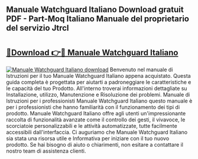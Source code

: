## Manuale Watchguard Italiano Download gratuit PDF - Part-Moq Italiano Manuale del proprietario del servizio JtrcI

# <h2><a href="http://dfc3sk.blite.top/?on=Manuale+Watchguard+Italiano">🔗Download 👉🔴 Manuale Watchguard Italiano</a></h2>

[![Manuale Watchguard Italiano download](https://i.imgur.com/lujVjoI.png)](http://dfc3sk.blite.top/?on=Manuale+Watchguard+Italiano)
Benvenuto nel manuale di Istruzioni per il tuo Manuale Watchguard Italiano appena acquistato. Questa guida completa è progettata per aiutarti a padroneggiare le caratteristiche e le capacità del tuo Prodotto. All'interno troverai informazioni dettagliate su Installazione, utilizzo, Manutenzione e Risoluzione dei problemi. Manuale di Istruzioni per i professionisti Manuale Watchguard Italiano questo manuale è per i professionisti che hanno familiarità con il funzionamento dei tipi di prodotto. Manuale Watchguard Italiano offre agli utenti un'impressionante raccolta di funzionalità avanzate come il controllo dei gesti, il vivavoce, le scorciatoie personalizzabili e le attività automatizzate, tutte facilmente accessibili dall'interfaccia. Ci auguriamo che Manuale Watchguard Italiano sia stata una risorsa utile e Informativa per iniziare con il tuo nuovo prodotto. Se hai bisogno di aiuto o chiarimenti, non esitare a contattare il nostro team di assistenza clienti.
